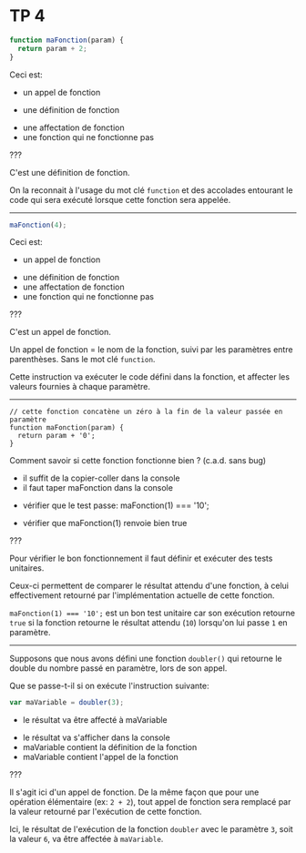 # TP 4

```js
function maFonction(param) {
  return param + 2;
}
```

Ceci est:

- un appel de fonction
* une définition de fonction
- une affectation de fonction
- une fonction qui ne fonctionne pas

???

C'est une définition de fonction.

On la reconnait à l'usage du mot clé `function` et des accolades entourant le code qui sera exécuté lorsque cette fonction sera appelée.

---

```js
maFonction(4);
```

Ceci est:

* un appel de fonction
- une définition de fonction
- une affectation de fonction
- une fonction qui ne fonctionne pas

???

C'est un appel de fonction.

Un appel de fonction = le nom de la fonction, suivi par les paramètres entre parenthèses. Sans le mot clé `function`.

Cette instruction va exécuter le code défini dans la fonction, et affecter les valeurs fournies à chaque paramètre.

---

```
// cette fonction concatène un zéro à la fin de la valeur passée en paramètre
function maFonction(param) {
  return param + '0';
}
```

Comment savoir si cette fonction fonctionne bien ? (c.a.d. sans bug)

- il suffit de la copier-coller dans la console
- il faut taper maFonction dans la console
* vérifier que le test passe: maFonction(1) === '10';
- vérifier que maFonction(1) renvoie bien true

???

Pour vérifier le bon fonctionnement il faut définir et exécuter des tests unitaires.

Ceux-ci permettent de comparer le résultat attendu d'une fonction, à celui effectivement retourné par l'implémentation actuelle de cette fonction.

`maFonction(1) === '10';` est un bon test unitaire car son exécution retourne `true` si la fonction retourne le résultat attendu (`10`) lorsqu'on lui passe `1` en paramètre.

---

Supposons que nous avons défini une fonction `doubler()` qui retourne le double du nombre passé en paramètre, lors de son appel.

Que se passe-t-il si on exécute l'instruction suivante:

```js
var maVariable = doubler(3);
```

* le résultat va être affecté à maVariable
- le résultat va s'afficher dans la console
- maVariable contient la définition de la fonction
- maVariable contient l'appel de la fonction

???

Il s'agit ici d'un appel de fonction. De la même façon que pour une opération élémentaire (ex: `2 + 2`), tout appel de fonction sera remplacé par la valeur retourné par l'exécution de cette fonction.

Ici, le résultat de l'exécution de la fonction `doubler` avec le paramètre `3`, soit la valeur `6`, va être affectée à `maVariable`.
